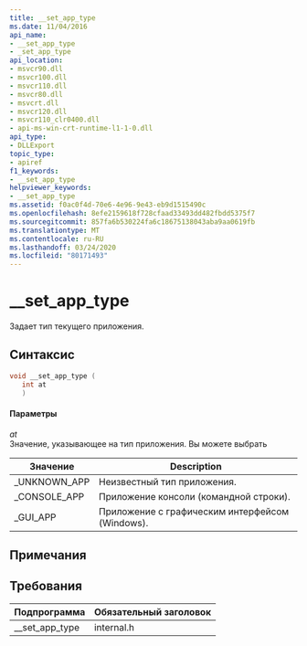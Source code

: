 ```yaml
---
title: __set_app_type
ms.date: 11/04/2016
api_name:
- __set_app_type
- _set_app_type
api_location:
- msvcr90.dll
- msvcr100.dll
- msvcr110.dll
- msvcr80.dll
- msvcrt.dll
- msvcr120.dll
- msvcr110_clr0400.dll
- api-ms-win-crt-runtime-l1-1-0.dll
api_type:
- DLLExport
topic_type:
- apiref
f1_keywords:
- __set_app_type
helpviewer_keywords:
- __set_app_type
ms.assetid: f0ac0f4d-70e6-4e96-9e43-eb9d1515490c
ms.openlocfilehash: 8efe2159618f728cfaad33493dd482fbdd5375f7
ms.sourcegitcommit: 857fa6b530224fa6c18675138043aba9aa0619fb
ms.translationtype: MT
ms.contentlocale: ru-RU
ms.lasthandoff: 03/24/2020
ms.locfileid: "80171493"
---
```

# <a name="__set_app_type"></a>__set_app_type

Задает тип текущего приложения.

## <a name="syntax"></a>Синтаксис

```cpp
void __set_app_type (
   int at
   )
```

#### <a name="parameters"></a>Параметры

*at*<br/>
Значение, указывающее на тип приложения. Вы можете выбрать

|Значение|Description|
|-----------|-----------------|
|_UNKNOWN_APP|Неизвестный тип приложения.|
|_CONSOLE_APP|Приложение консоли (командной строки).|
|_GUI_APP|Приложение с графическим интерфейсом (Windows).|

## <a name="remarks"></a>Примечания

## <a name="requirements"></a>Требования

|Подпрограмма|Обязательный заголовок|
|-------------|---------------------|
|__set_app_type|internal.h|
